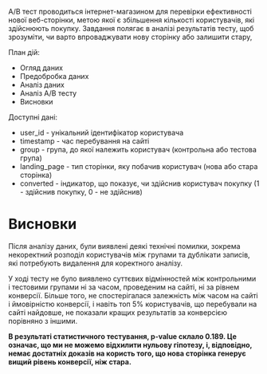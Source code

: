 A/B тест проводиться інтернет-магазином для перевірки ефективності нової веб-сторінки, метою якої є збільшення кількості користувачів, які здійснюють покупку. Завдання полягає в аналізі результатів тесту, щоб зрозуміти, чи варто впроваджувати нову сторінку або залишити стару, 

План дій:
- Огляд даних
- Предобробка даних
- Аналіз даних
- Аналіз A/B тесту
- Висновки

Доступні дані:
- user_id - унікальний ідентифікатор користувача
- timestamp - час перебування на сайті
- group - група, до якої належить користувач (контрольна або тестова група)
- landing_page - тип сторінки, яку побачив користувач (нова або стара сторінка)
- converted - індикатор, що показує, чи здійснив користувач покупку (1 - здійснив покупку, 0 - не здійснив)


# Висновки

Після аналізу даних, були виявлені деякі технічні помилки, зокрема некоректний розподіл користувачів між групами та дублікати записів, які потребують видалення для коректного аналізу.

У ході тесту не було виявлено суттєвих відмінностей між контрольними і тестовими групами ні за часом, проведеним на сайті, ні за рівнем конверсії. Більше того, не спостерігалася залежність між часом на сайті і ймовірністю конверсії, і навіть топ 5% користувачів, що перебували на сайті найдовше, не показали кращих результатів за конверсією порівняно з іншими.

**В результаті статистичного тестування, p-value склало 0.189. Це означає, що ми не можемо відхилити нульову гіпотезу, і, відповідно, немає достатніх доказів на користь того, що нова сторінка генерує вищий рівень конверсії, ніж стара.**